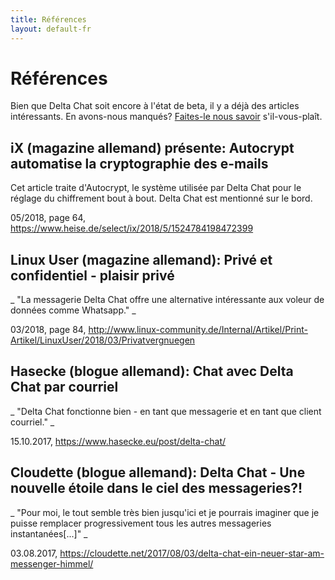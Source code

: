 ```yaml
---
title: Références
layout: default-fr
---
```




<!-- GENERATED FILE -- DO NOT EDIT -->



# Références

Bien que Delta Chat soit encore à l'état de beta, il y a déjà des articles intéressants.
En avons-nous manqués? [Faites-le nous savoir](imprint) s'il-vous-plaît.


## iX (magazine allemand) présente: Autocrypt automatise la cryptographie des e-mails

Cet article traite d'Autocrypt, le système utilisée par Delta Chat pour le réglage du chiffrement bout à bout.
Delta Chat est mentionné sur le bord.

05/2018, page 64, <https://www.heise.de/select/ix/2018/5/1524784198472399>

## Linux User (magazine allemand): Privé et confidentiel - plaisir privé

_ "La messagerie Delta Chat offre une alternative intéressante aux voleur de données comme Whatsapp." _

03/2018, page 84, <http://www.linux-community.de/Internal/Artikel/Print-Artikel/LinuxUser/2018/03/Privatvergnuegen>


## Hasecke (blogue allemand): Chat avec Delta Chat par courriel

_ "Delta Chat fonctionne bien - en tant que messagerie et en tant que client courriel." _

15.10.2017, <https://www.hasecke.eu/post/delta-chat/>


## Cloudette (blogue allemand): Delta Chat - Une nouvelle étoile dans le ciel des messageries?!

_ "Pour moi, le tout semble très bien jusqu'ici et je pourrais imaginer que je puisse remplacer progressivement tous les autres messageries instantanées[...]" _

03.08.2017, <https://cloudette.net/2017/08/03/delta-chat-ein-neuer-star-am-messenger-himmel/>
